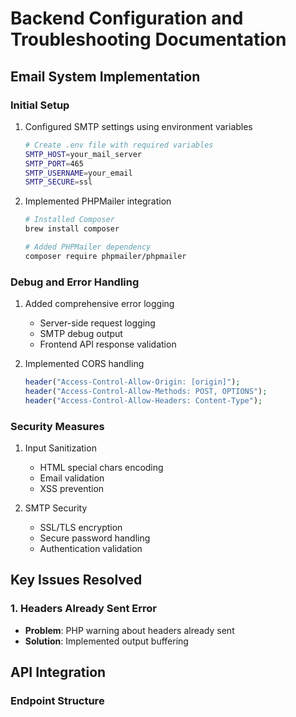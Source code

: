 # Backend Configuration and Troubleshooting Documentation

## Email System Implementation

### Initial Setup
1. Configured SMTP settings using environment variables
   ```bash
   # Create .env file with required variables
   SMTP_HOST=your_mail_server
   SMTP_PORT=465
   SMTP_USERNAME=your_email
   SMTP_SECURE=ssl
   ```

2. Implemented PHPMailer integration
   ```bash
   # Installed Composer
   brew install composer
   
   # Added PHPMailer dependency
   composer require phpmailer/phpmailer
   ```

### Debug and Error Handling
1. Added comprehensive error logging
   - Server-side request logging
   - SMTP debug output
   - Frontend API response validation

2. Implemented CORS handling
   ```php
   header("Access-Control-Allow-Origin: [origin]");
   header("Access-Control-Allow-Methods: POST, OPTIONS");
   header("Access-Control-Allow-Headers: Content-Type");
   ```

### Security Measures
1. Input Sanitization
   - HTML special chars encoding
   - Email validation
   - XSS prevention

2. SMTP Security
   - SSL/TLS encryption
   - Secure password handling
   - Authentication validation

## Key Issues Resolved

### 1. Headers Already Sent Error
- **Problem**: PHP warning about headers already sent
- **Solution**: Implemented output buffering

## API Integration

### Endpoint Structure
